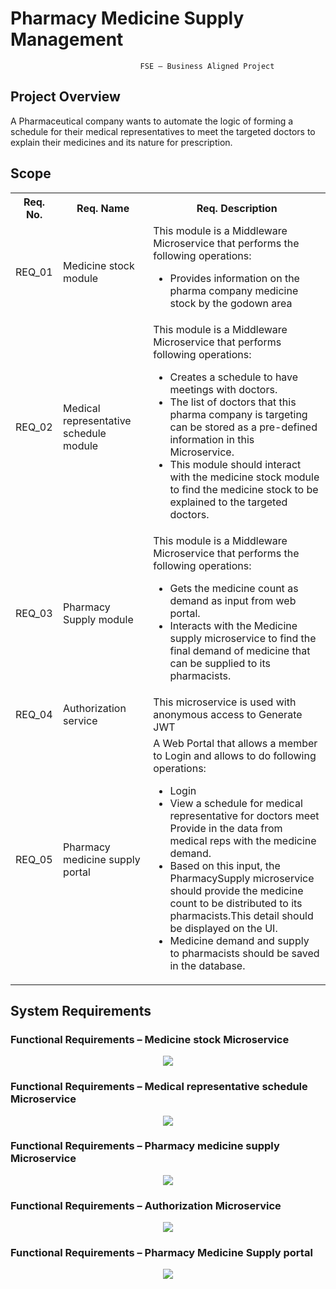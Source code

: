 # Pharmacy Medicine Supply Management
                                 FSE – Business Aligned Project 

## Project Overview 

A Pharmaceutical company wants to automate the logic of forming a schedule for their medical representatives to meet the targeted doctors to explain their medicines and its nature for prescription.  

## Scope
<table>
	<tr>
		<th>Req. No.</th>
		<th>Req. Name</th>
		<th>Req. Description</th>
	</tr>
	<tr>
		<td>REQ_01</td>
		<td>Medicine stock module</td>
		<td>
			This module is a Middleware Microservice that performs the following operations: 
			<ul><li>
				Provides information on the pharma company medicine stock by the godown area
			</li></ul>
		</td>
	</tr>
	<tr>
		<td>REQ_02</td>
		<td>Medical representative schedule module</td>
		<td>
			This module is a Middleware Microservice that performs following operations:
			<ul>
				<li>Creates a schedule to have meetings with doctors. </li>
				<li>The list of doctors that this pharma company is targeting can be stored as a pre-defined information in this Microservice.</li>
				<li>This module should interact with the medicine stock module to find the medicine stock to be explained to the targeted doctors.</li>
			</ul>
		</td>
	</tr>
	<tr>
		<td>REQ_03</td>
		<td>Pharmacy  Supply module</td>
		<td>
			This module is a Middleware Microservice that performs the following operations: 
			<ul>
				<li>Gets the medicine count as demand as input from web portal.</li>
				<li>Interacts with the Medicine supply microservice to find the final demand of medicine that can be supplied to its pharmacists.</li>
			</ul>
		</td>
	</tr>
	<tr>
		<td>REQ_04</td>
		<td>Authorization service</td>
		<td>
			This microservice is used with anonymous access to Generate JWT
		</td>
	</tr>
	<tr>
		<td>REQ_05</td>
		<td>Pharmacy medicine supply portal</td>
		<td>
			A Web Portal that allows a member to Login and allows to do following operations:
			<ul>
				<li>Login</li>
				<li>View a schedule for medical representative for doctors meet Provide in the data from medical reps with the medicine demand.</li>
				<li>Based on this input, the PharmacySupply microservice should provide the medicine count to be distributed to its pharmacists.This detail should be displayed on the UI.</li>
				<li>Medicine demand and supply to pharmacists should be saved in the database.</li>
			</ul>
		</td>
	</tr>
</table>

## System Requirements
 
### Functional Requirements – Medicine stock Microservice 

<p align="center">
  <img src="https://github.com/manishjayan/PharmacyMedicineSupplyManagement/blob/master/ProjectRequirementDocs/Req1.jpg">
</p>

### Functional Requirements – Medical representative schedule Microservice 
<p align="center">
  <img src="https://github.com/manishjayan/PharmacyMedicineSupplyManagement/blob/master/ProjectRequirementDocs/Req2.jpg">
</p>

### Functional Requirements – Pharmacy medicine supply Microservice
<p align="center">
  <img src="https://github.com/manishjayan/PharmacyMedicineSupplyManagement/blob/master/ProjectRequirementDocs/Req3.jpg">
</p>

### Functional Requirements – Authorization Microservice 
<p align="center">
  <img src="https://github.com/manishjayan/PharmacyMedicineSupplyManagement/blob/master/ProjectRequirementDocs/Req4.jpg">
</p>

### Functional Requirements – Pharmacy Medicine Supply portal 
<p align="center">
  <img src="https://github.com/manishjayan/PharmacyMedicineSupplyManagement/blob/master/ProjectRequirementDocs/Req5.jpg">
</p>
